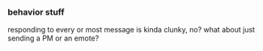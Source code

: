 ### behavior stuff

responding to every or most message is kinda clunky, no? what about just sending a PM or an emote?
